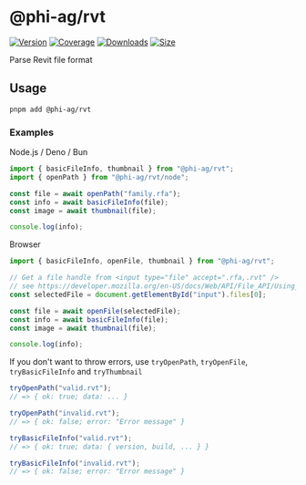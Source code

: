 # @phi-ag/rvt

[![Version](https://img.shields.io/npm/v/%40phi-ag%2Frvt?style=for-the-badge&color=blue)](https://www.npmjs.com/package/@phi-ag/rvt)
[![Coverage](https://img.shields.io/codecov/c/github/phi-ag/rvt?style=for-the-badge)](https://app.codecov.io/github/phi-ag/rvt)
[![Downloads](https://img.shields.io/npm/d18m/%40phi-ag%2Frvt?style=for-the-badge)](https://www.npmjs.com/package/@phi-ag/rvt)
[![Size](https://img.shields.io/npm/unpacked-size/%40phi-ag%2Frvt?style=for-the-badge&label=size&color=lightgray)](https://www.npmjs.com/package/@phi-ag/rvt)

Parse Revit file format

## Usage

    pnpm add @phi-ag/rvt

### Examples

Node.js / Deno / Bun

```ts
import { basicFileInfo, thumbnail } from "@phi-ag/rvt";
import { openPath } from "@phi-ag/rvt/node";

const file = await openPath("family.rfa");
const info = await basicFileInfo(file);
const image = await thumbnail(file);

console.log(info);
```

Browser

```ts
import { basicFileInfo, openFile, thumbnail } from "@phi-ag/rvt";

// Get a file handle from <input type="file" accept=".rfa,.rvt" />
// see https://developer.mozilla.org/en-US/docs/Web/API/File_API/Using_files_from_web_applications
const selectedFile = document.getElementById("input").files[0];

const file = await openFile(selectedFile);
const info = await basicFileInfo(file);
const image = await thumbnail(file);

console.log(info);
```

If you don't want to throw errors, use `tryOpenPath`, `tryOpenFile`, `tryBasicFileInfo` and `tryThumbnail`

```ts
tryOpenPath("valid.rvt");
// => { ok: true; data: ... }

tryOpenPath("invalid.rvt");
// => { ok: false; error: "Error message" }

tryBasicFileInfo("valid.rvt");
// => { ok: true; data: { version, build, ... } }

tryBasicFileInfo("invalid.rvt");
// => { ok: false; error: "Error message" }
```
